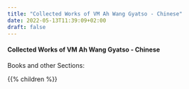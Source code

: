 ```yaml
---
title: "Collected Works of VM Ah Wang Gyatso - Chinese"
date: 2022-05-13T11:39:09+02:00
draft: false
---
```


#### Collected Works of VM Ah Wang Gyatso - Chinese


Books and other Sections:

{{% children  %}}
